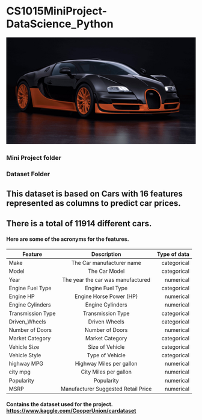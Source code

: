 # CS1015MiniProject-DataScience_Python
![alt text](https://github.com/yeotzunkai/CS1015MiniProject-DataScience_Python/blob/main/Images/Car.jpg "Source: https://www.bugatti.com/models/veyron-models/veyron-164-super-sport/")
### Mini Project folder
### Dataset Folder
## This dataset is based on Cars with 16 features represented as columns to predict car prices.
## There is a total of 11914 different cars.
#### Here are some of the acronyms for the features.
| Feature     | Description      | Type of data |
| ------------- |:-------------:| -----:|
| Make        |        The Car manufacturer name | categorical 
| Model       |        The Car Model |categorical 
| Year        |        The year the car was manufactured |numerical 
| Engine Fuel Type  |  Engine Fuel Type |categorical 
| Engine HP         |  Engine Horse Power (HP) |numerical 
| Engine Cylinders  |  Engine Cylinders |numerical
| Transmission Type  | Transmission Type |categorical 
| Driven_Wheels      | Driven Wheels |categorical
| Number of Doors    | Number of Doors |numerical 
| Market Category    | Market Category |categorical
| Vehicle Size       | Size of Vehicle |categorical  
| Vehicle Style      | Type of Vehicle |categorical
| highway MPG       |  Highway Miles per gallon | numerical 
| city mpg          |  City Miles per gallon | numerical
| Popularity        |  Popularity | numerical
| MSRP              |  Manufacturer Suggested Retail Price | numerical
#### Contains the dataset used for the project. https://www.kaggle.com/CooperUnion/cardataset

